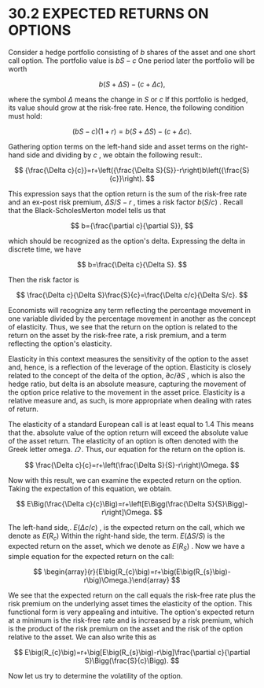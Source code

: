 # 30.2 EXPECTED RETURNS ON OPTIONS

Consider a hedge portfolio consisting of $b$ shares of the asset and one short call option. The portfolio value is $b S-c$ One period later the portfolio will be worth

$$
b(S+\Delta S)-\left(c+\Delta c\right),
$$

where the symbol $\Delta$ means the change in $S$ or $c$ If this portfolio is hedged, its value should grow at the risk-free rate. Hence, the following condition must hold:

$$
\big(b S-c\big)(1+r)=b(S+\Delta S)-(c+\Delta c).
$$

Gathering option terms on the left-hand side and asset terms on the right-hand side and dividing by $c$ , we obtain the following result:.

$$
{\frac{\Delta c}{c}}=r+\left({\frac{\Delta S}{S}}-r\right)b\left({\frac{S}{c}}\right).
$$

This expression says that the option return is the sum of the risk-free rate and an ex-post risk premium, $\Delta S/S-r$ , times a risk factor $b(S/c)$ . Recall that the Black-ScholesMerton model tells us that

$$
b={\frac{\partial c}{\partial S}},
$$

which should be recognized as the option's delta. Expressing the delta in discrete time, we have

$$
b=\frac{\Delta c}{\Delta S}.
$$

Then the risk factor is

$$
\frac{\Delta c}{\Delta S}\frac{S}{c}=\frac{\Delta c/c}{\Delta S/c}.
$$

Economists will recognize any term reflecting the percentage movement in one variable divided by the percentage movement in another as the concept of elasticity. Thus, we see that the return on the option is related to the return on the asset by the risk-free rate, a risk premium, and a term reflecting the option's elasticity.

Elasticity in this context measures the sensitivity of the option to the asset and, hence, is a reflection of the leverage of the option. Elasticity is closely related to the concept of the delta of the option, $\partial c/\partial S$ , which is also the hedge ratio, but delta is an absolute measure, capturing the movement of the option price relative to the movement in the asset price. Elasticity is a relative measure and, as such, is more appropriate when dealing with rates of return.

The elasticity of a standard European call is at least equal to 1.4 This means that the. absolute value of the option return will exceed the absolute value of the asset return. The elasticity of an option is often denoted with the Greek letter omega. $\varOmega$ . Thus, our equation for the return on the option is.

$$
\frac{\Delta c}{c}=r+\left(\frac{\Delta S}{S}-r\right)\Omega.
$$

Now with this result, we can examine the expected return on the option. Taking the expectation of this equation, we obtain.

$$
E\Big(\frac{\Delta c}{c}\Big)=r+\left[E\Bigg(\frac{\Delta S}{S}\Bigg)-r\right]\Omega.
$$

The left-hand side,. $E(\Delta c/c)$ , is the expected return on the call, which we denote as $E\big(R_{c}\big)$ Within the right-hand side, the term. $E(\Delta S/S)$ is the expected return on the asset, which we denote as $E\big(R_{S}\big)$ . Now we have a simple equation for the expected return on the call:

$$
\begin{array}{r}{E\big(R_{c}\big)=r+\big(E\big(R_{s}\big)-r\big)\Omega.}\end{array}
$$

We see that the expected return on the call equals the risk-free rate plus the risk premium on the underlying asset times the elasticity of the option. This functional form is very appealing and intuitive. The option's expected return at a minimum is the risk-free rate and is increased by a risk premium, which is the product of the risk premium on the asset and the risk of the option relative to the asset. We can also write this as

$$
E\big(R_{c}\big)=r+\big[E\big(R_{s}\big)-r\big]\frac{\partial c}{\partial S}\Bigg(\frac{S}{c}\Bigg).
$$

Now let us try to determine the volatility of the option.
